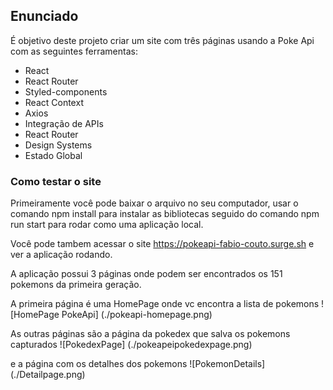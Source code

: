## **Enunciado**
É objetivo deste projeto criar um site com três páginas usando a Poke Api com as seguintes ferramentas:

- React
- React Router
- Styled-components
- React Context
- Axios
- Integração de APIs
- React Router
- Design Systems
- Estado Global

### **Como testar o site**

Primeiramente você pode baixar o arquivo no seu computador, usar o comando npm install para instalar as bibliotecas seguido do comando npm run start para rodar como uma aplicação local.

Você pode tambem acessar o site https://pokeapi-fabio-couto.surge.sh e ver a aplicação rodando.

A aplicação possui 3 páginas onde podem ser encontrados os 151 pokemons da primeira geração.

A primeira página é uma HomePage onde vc encontra a lista de pokemons
![HomePage PokeApi] (./pokeapi-homepage.png)

As outras páginas são a página da pokedex que salva os pokemons capturados
![PokedexPage] (./pokeapeipokedexpage.png)

e a página com os detalhes dos pokemons
![PokemonDetails] (./Detailpage.png)
